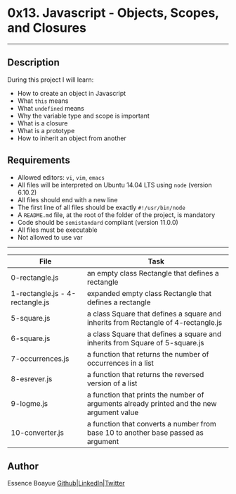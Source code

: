 # 0x13. Javascript - Objects, Scopes, and Closures
---
## Description

During this project I will learn:
- How to create an object in Javascript
- What `this` means
- What `undefined` means
- Why the variable type and scope is important
- What is a closure
- What is a prototype
- How to inherit an object from another


## Requirements

- Allowed editors: `vi`, `vim`, `emacs`
- All files will be interpreted on Ubuntu 14.04 LTS using `node` (version 6.10.2)
- All files should end with a new line
- The first line of all files should be exactly `#!/usr/bin/node`
- A `README.md` file, at the root of the folder of the project, is mandatory
- Code should be `semistandard` compliant (version 11.0.0)
- All files must be executable
- Not allowed to use var

---
File|Task
---|---
0-rectangle.js| an empty class Rectangle that defines a rectangle
1-rectangle.js - 4-rectangle.js | expanded empty class Rectangle that defines a rectangle
5-square.js | a class Square that defines a square and inherits from Rectangle of 4-rectangle.js
6-square.js | a class Square that defines a square and inherits from Square of 5-square.js
7-occurrences.js | a function that returns the number of occurrences in a list
8-esrever.js | a function that returns the reversed version of a list
9-logme.js | a function that prints the number of arguments already printed and the new argument value
10-converter.js | a function that converts a number from base 10 to another base passed as argument


## Author
Essence Boayue [Github](https://github.com/eboayue)|[LinkedIn](https://www.linkedin.com/in/essenceboayue/)|[Twitter](https://twitter.com/girlsaregeeks2)
